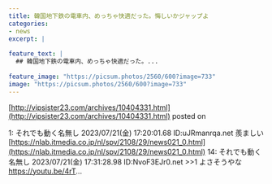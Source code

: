 ```yaml
---
title: 韓国地下鉄の電車内、めっちゃ快適だった。悔しいかジャップよ
categories:
- news
excerpt: |
  
feature_text: |
  ## 韓国地下鉄の電車内、めっちゃ快適だった。...
  
feature_image: "https://picsum.photos/2560/600?image=733"
image: "https://picsum.photos/2560/600?image=733"
---
```


[http://vipsister23.com/archives/10404331.html](http://vipsister23.com/archives/10404331.html)
posted on 

<!--more-->

1: それでも動く名無し 2023/07/21(金) 17:20:01.68 ID:uJRmanrqa.net 羨ましい [https://nlab.itmedia.co.jp/nl/spv/2108/29/news021_0.html](https://nlab.itmedia.co.jp/nl/spv/2108/29/news021_0.html) 14: それでも動く名無し 2023/07/21(金) 17:31:28.98 ID:NvoF3EJr0.net &gt;&gt;1 よさそうやな https://youtu.be/4rT...
